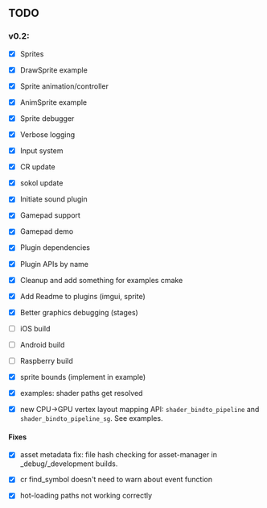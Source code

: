 ## TODO

### v0.2:
- [x] Sprites
- [x] DrawSprite example
- [x] Sprite animation/controller
- [x] AnimSprite example
- [x] Sprite debugger
- [x] Verbose logging
- [x] Input system 
- [x] CR update
- [x] sokol update
- [x] Initiate sound plugin
- [x] Gamepad support
- [x] Gamepad demo
- [x] Plugin dependencies
- [x] Plugin APIs by name
- [x] Cleanup and add something for examples cmake
- [x] Add Readme to plugins (imgui, sprite)
- [x] Better graphics debugging (stages)
- [ ] iOS build
- [ ] Android build
- [ ] Raspberry build
  
- [x] sprite bounds (implement in example)
- [x] examples: shader paths get resolved 
- [x] new CPU->GPU vertex layout mapping API: `shader_bindto_pipeline` and `shader_bindto_pipeline_sg`. See examples.

#### Fixes
- [x] asset metadata fix: file hash checking for asset-manager in _debug/_development builds. 
- [x] cr find_symbol doesn't need to warn about event function
- [x] hot-loading paths not working correctly

  
